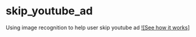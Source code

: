 # skip_youtube_ad
Using image recognition to help user skip youtube ad
[![See how it works]](https://www.youtube.com/watch?v=L0HmiGGlZpo)
